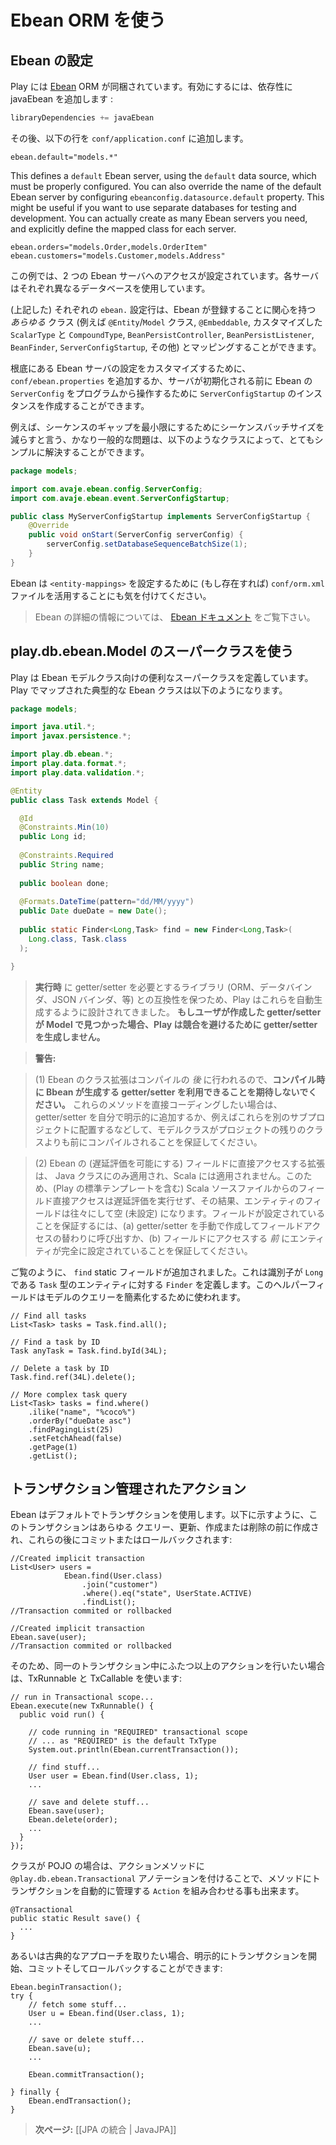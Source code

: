 <!--- Copyright (C) 2009-2013 Typesafe Inc. <http://www.typesafe.com> -->
<!--
# Using the Ebean ORM
-->
# Ebean ORM を使う

<!--
## Configuring Ebean
-->
## Ebean の設定

<!--
Play comes with the [Ebean](http://www.avaje.org/) ORM. To enable it, add javaEbean to your
dependencies : 
-->
Play には [Ebean](http://www.avaje.org/) ORM が同梱されています。有効にするには、依存性に javaEbean を追加します :

```scala
libraryDependencies += javaEbean
```

<!--
then add the following line to `conf/application.conf`:
-->
その後、以下の行を `conf/application.conf` に追加します。

```properties
ebean.default="models.*"
```

This defines a `default` Ebean server, using the `default` data source, which must be properly configured. You can also override the name of the default Ebean server by configuring `ebeanconfig.datasource.default` property. This might be useful if you want to use separate databases for testing and development. You can actually create as many Ebean servers you need, and explicitly define the mapped class for each server.

```properties
ebean.orders="models.Order,models.OrderItem"
ebean.customers="models.Customer,models.Address"
```

<!--
In this example, we have access to two Ebean servers - each using its own database.
-->
この例では、2 つの Ebean サーバへのアクセスが設定されています。各サーバはそれぞれ異なるデータベースを使用しています。

<!--
Each `ebean.` config line (as above) can map *any* classes that Ebean may be interested in registering (eg. `@Entity`/`Model` classes, `@Embeddable`s, custom `ScalarType`s and `CompoundType`s, `BeanPersistController`s, `BeanPersistListener`s, `BeanFinder`s, `ServerConfigStartup`s, etc). These can be individually listed separated by commas, and/or you can use the wildcard `.*`. For example, `models.*` registers with Ebean all classes within the models package that Ebean can make use of.
-->
(上記した) それぞれの `ebean.` 設定行は、Ebean が登録することに関心を持つ *あらゆる* クラス (例えば `@Entity`/`Model` クラス, `@Embeddable`, カスタマイズした `ScalarType` と `CompoundType`, `BeanPersistController`, `BeanPersistListener`, `BeanFinder`, `ServerConfigStartup`, その他) とマッピングすることができます。

<!--
To customise the underlying Ebean Server configuration, you can either add a `conf/ebean.properties` file, or create an instance of the `ServerConfigStartup` interface to programmatically manipulate the Ebean `ServerConfig` before the server is initialised.
-->
根底にある Ebean サーバの設定をカスタマイズするために、`conf/ebean.properties` を追加するか、サーバが初期化される前に Ebean の `ServerConfig` をプログラムから操作するために `ServerConfigStartup` のインスタンスを作成することができます。

<!--
As an example, the fairly common problem of reducing the Sequence Batch Size in order to minimise sequence gaps, could be solved quite simply with a class like this:
-->
例えば、シーケンスのギャップを最小限にするためにシーケンスバッチサイズを減らすと言う、かなり一般的な問題は、以下のようなクラスによって、とてもシンプルに解決することができます。

```java
package models;

import com.avaje.ebean.config.ServerConfig;
import com.avaje.ebean.event.ServerConfigStartup;

public class MyServerConfigStartup implements ServerConfigStartup {
    @Override
    public void onStart(ServerConfig serverConfig) {
        serverConfig.setDatabaseSequenceBatchSize(1);
    }
}
```

<!--
Note that Ebean will also make use of a `conf/orm.xml` file (if present), to configure `<entity-mappings>`.
-->
Ebean は `<entity-mappings>` を設定するために (もし存在すれば) `conf/orm.xml` ファイルを活用することにも気を付けてください。

<!--
> For more information about Ebean, see the [Ebean documentation](http://www.avaje.org/ebean/documentation.html).
-->
> Ebean の詳細の情報については、 [Ebean ドキュメント](http://www.avaje.org/ebean/documentation.html) をご覧下さい。

<!--
## Using the play.db.ebean.Model superclass
-->
## play.db.ebean.Model のスーパークラスを使う

<!--
Play defines a convenient superclass for your Ebean model classes. Here is a typical Ebean class, mapped in Play:
-->
Play は Ebean モデルクラス向けの便利なスーパークラスを定義しています。Play でマップされた典型的な Ebean クラスは以下のようになります。

```java
package models;

import java.util.*;
import javax.persistence.*;

import play.db.ebean.*;
import play.data.format.*;
import play.data.validation.*;

@Entity 
public class Task extends Model {

  @Id
  @Constraints.Min(10)
  public Long id;
  
  @Constraints.Required
  public String name;
  
  public boolean done;
  
  @Formats.DateTime(pattern="dd/MM/yyyy")
  public Date dueDate = new Date();
  
  public static Finder<Long,Task> find = new Finder<Long,Task>(
    Long.class, Task.class
  ); 

}
```
<!--
> Play has been designed to generate getter/setter automatically, to ensure compatibility with libraries that expect them to be available at **runtime** (ORM, Databinder, JSON Binder, etc). **If Play detects any user-written getter/setter in the Model, it will not generate getter/setter in order to avoid any conflict.**
-->
> **実行時** に getter/setter を必要とするライブラリ (ORM、データバインダ、JSON バインダ、等) との互換性を保つため、Play はこれらを自動生成するように設計されてきました。 **もしユーザが作成した getter/setter が Model で見つかった場合、Play は競合を避けるために getter/setter を生成しません。**

<!--
> **Caveats:**
-->
> **警告:**

<!--
> (1) Because Ebean class enhancement occurs *after* compilation, **do not expect Ebean-generated getter/setters to be available at compilation time.** If you'd prefer to code with them directly, either add the getter/setters explicitly yourself, or ensure that your model classes are compiled before the remainder of your project, eg. by putting them in a separate subproject.
-->
> (1) Ebean のクラス拡張はコンパイルの *後* に行われるので、**コンパイル時に Bbean が生成する getter/setter を利用できることを期待しないでください。** これらのメソッドを直接コーディングしたい場合は、getter/setter を自分で明示的に追加するか、例えばこれらを別のサブプロジェクトに配置するなどして、モデルクラスがプロジェクトの残りのクラスよりも前にコンパイルされることを保証してください。

<!--
> (2) Enhancement of direct Ebean field access (enabling lazy loading) is only applied to Java classes, not to Scala. Thus, direct field access from Scala source files (including standard Play templates) does not invoke lazy loading, often resulting in empty (unpopulated) entity fields. To ensure the fields get populated, either (a) manually create getter/setters and call them instead, or (b) ensure the entity is fully populated *before* accessing the fields.
-->
> (2) Ebean の (遅延評価を可能にする) フィールドに直接アクセスする拡張は、 Java クラスにのみ適用され、Scala には適用されません。このため、(Play の標準テンプレートを含む) Scala ソースファイルからのフィールド直接アクセスは遅延評価を実行せず、その結果、エンティティのフィールドは往々にして空 (未設定) になります。フィールドが設定されていることを保証するには、(a) getter/setter を手動で作成してフィールドアクセスの替わりに呼び出すか、(b) フィールドにアクセスする *前* にエンティティが完全に設定されていることを保証してください。

<!--
As you can see, we've added a `find` static field, defining a `Finder` for an entity of type `Task` with a `Long` identifier. This helper field is then used to simplify querying our model:
-->
ご覧のように、 `find` static フィールドが追加されました。これは識別子が `Long` である `Task` 型のエンティティに対する `Finder` を定義します。このヘルパーフィールドはモデルのクエリーを簡素化するために使われます。

```
// Find all tasks
List<Task> tasks = Task.find.all();
    
// Find a task by ID
Task anyTask = Task.find.byId(34L);

// Delete a task by ID
Task.find.ref(34L).delete();

// More complex task query
List<Task> tasks = find.where()
    .ilike("name", "%coco%")
    .orderBy("dueDate asc")
    .findPagingList(25)
    .setFetchAhead(false)
    .getPage(1)
    .getList();
```

<!--
## Transactional actions
-->
## トランザクション管理されたアクション

<!--
By default Ebean will use transactions. However this transactions will be created before and commited or rollbacked after every single query, update, create or delete, as you can see here:
-->
Ebean はデフォルトでトランザクションを使用します。以下に示すように、このトランザクションはあらゆる クエリー、更新、作成または削除の前に作成され、これらの後にコミットまたはロールバックされます:

```
//Created implicit transaction
List<User> users =   
            Ebean.find(User.class)  
                .join("customer")  
                .where().eq("state", UserState.ACTIVE)  
                .findList();  
//Transaction commited or rollbacked

//Created implicit transaction
Ebean.save(user);
//Transaction commited or rollbacked

```

<!--
So, if you want to do more than one action in the same transaction you can use TxRunnable and TxCallable:
-->
そのため、同一のトランザクション中にふたつ以上のアクションを行いたい場合は、TxRunnable と TxCallable を使います:

```
// run in Transactional scope...  
Ebean.execute(new TxRunnable() {  
  public void run() {  
      
    // code running in "REQUIRED" transactional scope  
    // ... as "REQUIRED" is the default TxType  
    System.out.println(Ebean.currentTransaction());  
      
    // find stuff...  
    User user = Ebean.find(User.class, 1);  
    ...  
      
    // save and delete stuff...  
    Ebean.save(user);  
    Ebean.delete(order);  
    ...  
  }  
});
```

<!--
You can also, if the class is a POJO one, annotate your action method with `@play.db.ebean.Transactional` to compose your action method with an `Action` that will automatically manage a transaction:
-->
クラスが POJO の場合は、アクションメソッドに `@play.db.ebean.Transactional` アノテーションを付けることで、メソッドにトランザクションを自動的に管理する `Action` を組み合わせる事も出来ます。

```
@Transactional
public static Result save() {
  ...
}
```

<!--
Or if you want a more traditional approach you can begin, commit and rollback transactions explicitly:
-->
あるいは古典的なアプローチを取りたい場合、明示的にトランザクションを開始、コミットそしてロールバックすることができます:

```
Ebean.beginTransaction();  
try {  
    // fetch some stuff...  
    User u = Ebean.find(User.class, 1);  
    ...  
  
    // save or delete stuff...  
    Ebean.save(u);  
    ...  
  
    Ebean.commitTransaction();  
      
} finally {  
    Ebean.endTransaction();  
}  
```

<!--
> **Next:** [[Integrating with JPA | JavaJPA]]
-->
> **次ページ:** [[JPA の統合 | JavaJPA]]
